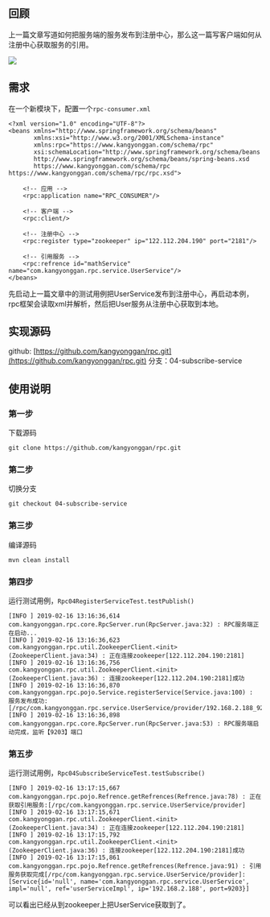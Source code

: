 ## 回顾
上一篇文章写道如何把服务端的服务发布到注册中心，那么这一篇写客户端如何从注册中心获取服务的引用。

![](https://kangyonggan.com/upload/blog/rpc.png)

## 需求
在一个新模块下，配置一个`rpc-consumer.xml`
```
<?xml version="1.0" encoding="UTF-8"?>
<beans xmlns="http://www.springframework.org/schema/beans"
       xmlns:xsi="http://www.w3.org/2001/XMLSchema-instance"
       xmlns:rpc="https://www.kangyonggan.com/schema/rpc"
       xsi:schemaLocation="http://www.springframework.org/schema/beans
       http://www.springframework.org/schema/beans/spring-beans.xsd
       https://www.kangyonggan.com/schema/rpc https://www.kangyonggan.com/schema/rpc/rpc.xsd">

    <!-- 应用 -->
    <rpc:application name="RPC_CONSUMER"/>

    <!-- 客户端 -->
    <rpc:client/>

    <!-- 注册中心 -->
    <rpc:register type="zookeeper" ip="122.112.204.190" port="2181"/>

    <!-- 引用服务 -->
    <rpc:refrence id="mathService" name="com.kangyonggan.rpc.service.UserService"/>
</beans>
```
先启动上一篇文章中的测试用例把UserService发布到注册中心，再启动本例，rpc框架会读取xml并解析，然后把User服务从注册中心获取到本地。

## 实现源码
github: [https://github.com/kangyonggan/rpc.git](https://github.com/kangyonggan/rpc.git)
分支：04-subscribe-service

## 使用说明
### 第一步
下载源码
```
git clone https://github.com/kangyonggan/rpc.git
```

### 第二步
切换分支
```
git checkout 04-subscribe-service
```

### 第三步
编译源码
```
mvn clean install
```

### 第四步
运行测试用例，`Rpc04RegisterServiceTest.testPublish()`
```
[INFO ] 2019-02-16 13:16:36,614 com.kangyonggan.rpc.core.RpcServer.run(RpcServer.java:32) : RPC服务端正在启动...
[INFO ] 2019-02-16 13:16:36,623 com.kangyonggan.rpc.util.ZookeeperClient.<init>(ZookeeperClient.java:34) : 正在连接zookeeper[122.112.204.190:2181]
[INFO ] 2019-02-16 13:16:36,756 com.kangyonggan.rpc.util.ZookeeperClient.<init>(ZookeeperClient.java:36) : 连接zookeeper[122.112.204.190:2181]成功
[INFO ] 2019-02-16 13:16:36,870 com.kangyonggan.rpc.pojo.Service.registerService(Service.java:100) : 服务发布成功:[/rpc/com.kangyonggan.rpc.service.UserService/provider/192.168.2.188_9203]
[INFO ] 2019-02-16 13:16:36,898 com.kangyonggan.rpc.core.RpcServer.run(RpcServer.java:53) : RPC服务端启动完成，监听【9203】端口
```

### 第五步
运行测试用例，`Rpc04SubscribeServiceTest.testSubscribe()`
```
[INFO ] 2019-02-16 13:17:15,667 com.kangyonggan.rpc.pojo.Refrence.getRefrences(Refrence.java:78) : 正在获取引用服务:[/rpc/com.kangyonggan.rpc.service.UserService/provider]
[INFO ] 2019-02-16 13:17:15,671 com.kangyonggan.rpc.util.ZookeeperClient.<init>(ZookeeperClient.java:34) : 正在连接zookeeper[122.112.204.190:2181]
[INFO ] 2019-02-16 13:17:15,792 com.kangyonggan.rpc.util.ZookeeperClient.<init>(ZookeeperClient.java:36) : 连接zookeeper[122.112.204.190:2181]成功
[INFO ] 2019-02-16 13:17:15,861 com.kangyonggan.rpc.pojo.Refrence.getRefrences(Refrence.java:91) : 引用服务获取完成[/rpc/com.kangyonggan.rpc.service.UserService/provider]:[Service{id='null', name='com.kangyonggan.rpc.service.UserService', impl='null', ref='userServiceImpl', ip='192.168.2.188', port=9203}]
```

可以看出已经从到zookeeper上把UserService获取到了。
